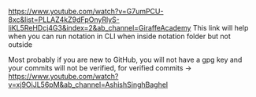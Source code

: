 https://www.youtube.com/watch?v=G7umPCU-8xc&list=PLLAZ4kZ9dFpOnyRlyS-liKL5ReHDcj4G3&index=2&ab_channel=GiraffeAcademy
This link will help when you can run notation in CLI when inside notation folder but not outside

Most probably if you are new to GitHub, you will not have a gpg key and your commits will not be verified, for verified commits ->
https://www.youtube.com/watch?v=xj9OiJL56pM&ab_channel=AshishSinghBaghel

